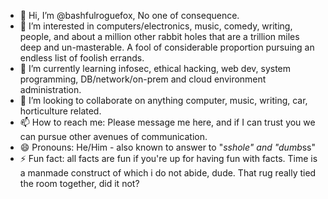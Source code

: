 - 👋 Hi, I’m @bashfulroguefox,  No one of consequence.
- 👀 I’m interested in computers/electronics, music, comedy, writing, people, and about a million other rabbit holes that are a trillion miles deep and un-masterable. A fool of considerable proportion pursuing an endless list of foolish errands. 
- 🌱 I’m currently learning infosec, ethical hacking, web dev, system programming, DB/network/on-prem and cloud environment administration. 
- 💞️ I’m looking to collaborate on anything computer, music, writing, car, horticulture related. 
- 📫 How to reach me: Please message me here, and if I can trust you we can pursue other avenues of communication. 
- 😄 Pronouns: He/Him - also known to answer to "*sshole" and "dumb*ss" 
- ⚡ Fun fact: all facts are fun if you're up for having fun with facts. Time is a manmade construct of which i do not abide, dude. That rug really tied the room together, did it not? 

<!---
bashfulroguefox/bashfulroguefox is a ✨ special ✨ repository because its `README.md` (this file) appears on your GitHub profile.
You can click the Preview link to take a look at your changes.
--->
